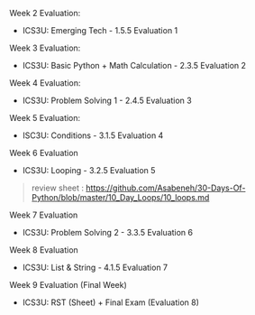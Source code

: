 Week 2 Evaluation:
- ICS3U: Emerging Tech - 1.5.5 Evaluation 1

Week 3 Evaluation:
- ICS3U: Basic Python + Math Calculation - 2.3.5 Evaluation 2

Week 4 Evaluation:
- ICS3U: Problem Solving 1 - 2.4.5 Evaluation 3

Week 5 Evaluation:
- ISC3U: Conditions - 3.1.5 Evaluation 4


Week 6 Evaluation
- ICS3U: Looping - 3.2.5 Evaluation 5

> review sheet : https://github.com/Asabeneh/30-Days-Of-Python/blob/master/10_Day_Loops/10_loops.md

Week 7 Evaluation 
- ICS3U: Problem Solving 2 - 3.3.5 Evaluation 6 

Week 8 Evaluation
- ICS3U: List & String - 4.1.5 Evaluation 7 

Week 9 Evaluation (Final Week)
- ICS3U: RST (Sheet) + Final Exam (Evaluation 8)